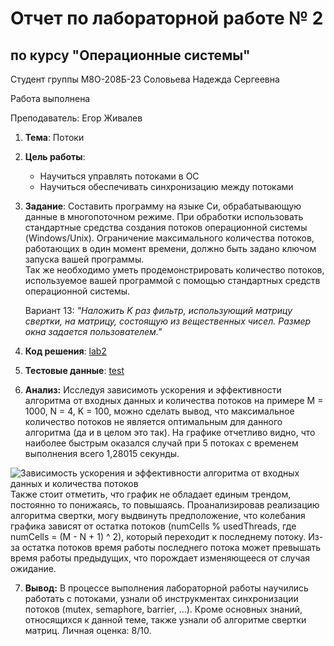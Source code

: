 # Отчет по лабораторной работе № 2
## по курсу "Операционные системы"

Студент группы М8О-208Б-23 Соловьева Надежда Сергеевна

Работа выполнена 

Преподаватель: Егор Живалев

1. **Тема**: Потоки  
2. **Цель работы**:  
   - Научиться управлять потоками в ОС  
   - Научиться обеспечивать синхронизацию между потоками  
   
3. **Задание**:  Составить программу на языке Си, обрабатывающую данные в многопоточном режиме. При обработки использовать стандартные средства создания потоков операционной системы (Windows/Unix). Ограничение максимального количества потоков, работающих в один момент времени, должно быть задано ключом запуска вашей программы.  
Так же необходимо уметь продемонстрировать количество потоков, используемое вашей программой с помощью стандартных средств операционной системы.  

   Вариант 13: *"Наложить K раз фильтр, использующий матрицу свертки, на матрицу, состоящую из вещественных чисел. Размер окна задается пользователем."*  
4. **Код решения**: [lab2](main.c) 
5. **Тестовые данные**: [test](../tests/test2.cpp)  
6. **Анализ:** Исследуя зависимоть ускорения и эффективности алгоритма от входных данных и количества потоков на примере M = 1000, N = 4, K = 100, можно сделать вывод, что максимальное количество потоков не является оптимальным для данного алгоритма (да и в целом это так). На графике отчетливо видно, что наиболее быстрым оказался случай при 5 потоках с временем выполнения всего 1,28015 секунды.  
<image src="analysis.png" alt="Зависимость ускорения и эффективности алгоритма от входных данных и количества потоков">  
Также стоит отметить, что график не обладает единым трендом, постоянно то понижаясь, то повышаясь. Проанализировав реализацию алгоритма свертки, могу выдвинуть предположение, что колебания графика зависят от остатка потоков (numCells % usedThreads, где numCells = (M - N + 1) ^ 2), который переходит к последнему потоку. Из-за остатка потоков время работы последнего потока может превышать время работы предыдущих, что порождает изменяющееся от случая ожидание.  

7. **Вывод:** В процессе выполнения лабораторной работы научились работать с потоками, узнали об инструкментах синхронизации потоков (mutex, semaphore, barrier, ...). Кроме основных знаний, относящихся к данной теме, также узнали об алгоритме свертки матриц. Личная оценка: 8/10.
